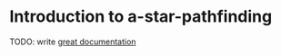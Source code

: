# Introduction to a-star-pathfinding

TODO: write [great documentation](http://jacobian.org/writing/what-to-write/)
